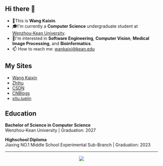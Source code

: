 ## Hi there 👋
- 🐥This is **Wang Kaixin**.  
- 🎓I'm currently a **Computer Science** undergraduate student at [Wenzhou-Kean University](https://www.wku.edu.cn/en). 
- 🫡I'm interested in **Software Engineering**, **Computer Vision**, **Medical Image Processing**, and **Bioinformatics**.
- 📫 How to reach me: [wankaixi@kean.edu](mailto:wankaixin@kean.edu)


<!--
**caseyisgood/caseyisgood** is a ✨ _special_ ✨ repository because its `README.md` (this file) appears on your GitHub profile.

Here are some ideas to get you started:

- 🔭 I’m currently working on ...
- 🌱 I’m currently learning ...
- 👯 I’m looking to collaborate on ...
- 🤔 I’m looking for help with ...
- 💬 Ask me about ...
- 📫 How to reach me: ...
- 😄 Pronouns: ...
- ⚡ Fun fact: ...
-->

## My Sites
- [Wang Kaixin](https://caseyisgood.github.io/)
- [Zhihu](https://www.zhihu.com/people/kai-xin-12-8)
- [CSDN](https://blog.csdn.net/qq_62540475?type=blog)
- [CNBlogs](https://www.cnblogs.com/iamkaixin)
- [xitu.juejin](https://juejin.cn/user/195038254999098)


## Education
**Bachelor of Science in Computer Science**  
Wenzhou-Kean University | Graduation: 2027

**Highschool Diploma**  
Jiaxing NO.1 Middle School Experimental Sub-Branch | Graduation: 2023



---

<div align="center"><img src="https://github-readme-stats.vercel.app/api/top-langs/?username=caseyisgood"></div>
